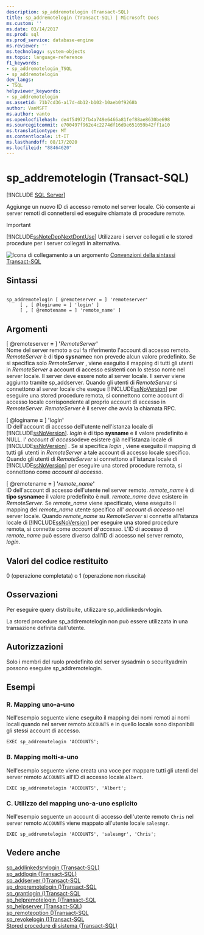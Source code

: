 ```yaml
---
description: sp_addremotelogin (Transact-SQL)
title: sp_addremotelogin (Transact-SQL) | Microsoft Docs
ms.custom: ''
ms.date: 03/14/2017
ms.prod: sql
ms.prod_service: database-engine
ms.reviewer: ''
ms.technology: system-objects
ms.topic: language-reference
f1_keywords:
- sp_addremotelogin_TSQL
- sp_addremotelogin
dev_langs:
- TSQL
helpviewer_keywords:
- sp_addremotelogin
ms.assetid: 71b7cd36-a17d-4b12-b102-10aeb0f9268b
author: VanMSFT
ms.author: vanto
ms.openlocfilehash: de4f54972fb4a749e6466a81fef88ae8630be698
ms.sourcegitcommit: e700497f962e4c2274df16d9e651059b42ff1a10
ms.translationtype: MT
ms.contentlocale: it-IT
ms.lasthandoff: 08/17/2020
ms.locfileid: "88464620"
---
```

# <a name="sp_addremotelogin-transact-sql"></a>sp_addremotelogin (Transact-SQL)
[!INCLUDE [SQL Server](../../includes/applies-to-version/sqlserver.md)]

  Aggiunge un nuovo ID di accesso remoto nel server locale. Ciò consente ai server remoti di connettersi ed eseguire chiamate di procedure remote.  
  
> [!IMPORTANT]  
>  [!INCLUDE[ssNoteDepNextDontUse](../../includes/ssnotedepnextdontuse-md.md)] Utilizzare i server collegati e le stored procedure per i server collegati in alternativa.  
  
 ![Icona di collegamento a un argomento](../../database-engine/configure-windows/media/topic-link.gif "Icona di collegamento a un argomento") [Convenzioni della sintassi Transact-SQL](../../t-sql/language-elements/transact-sql-syntax-conventions-transact-sql.md)  
  
## <a name="syntax"></a>Sintassi  
  
```  
  
sp_addremotelogin [ @remoteserver = ] 'remoteserver'   
     [ , [ @loginame = ] 'login' ]   
     [ , [ @remotename = ] 'remote_name' ]  
```  
  
## <a name="arguments"></a>Argomenti  
 [ @remoteserver **=** ] **'**_RemoteServer_**'**  
 Nome del server remoto a cui fa riferimento l'account di accesso remoto. *RemoteServer* è di **tipo sysname**e non prevede alcun valore predefinito. Se si specifica solo *RemoteServer* , viene eseguito il mapping di tutti gli utenti in *RemoteServer* a account di accesso esistenti con lo stesso nome nel server locale. Il server deve essere noto al server locale. Il server viene aggiunto tramite sp_addserver. Quando gli utenti di *RemoteServer* si connettono al server locale che esegue [!INCLUDE[ssNoVersion](../../includes/ssnoversion-md.md)] per eseguire una stored procedure remota, si connettono come account di accesso locale corrispondente al proprio account di accesso in *RemoteServer*. *RemoteServer* è il server che avvia la chiamata RPC.  
  
 [ @loginame **=** ] **'**_login_**'**  
 ID dell'account di accesso dell'utente nell'istanza locale di [!INCLUDE[ssNoVersion](../../includes/ssnoversion-md.md)]. *login* è di tipo **sysname** e il valore predefinito è NULL. l' *account di accesso*deve esistere già nell'istanza locale di [!INCLUDE[ssNoVersion](../../includes/ssnoversion-md.md)] . Se si specifica *login* , viene eseguito il mapping di tutti gli utenti in *RemoteServer* a tale account di accesso locale specifico. Quando gli utenti di *RemoteServer* si connettono all'istanza locale di [!INCLUDE[ssNoVersion](../../includes/ssnoversion-md.md)] per eseguire una stored procedure remota, si connettono come *account di accesso*.  
  
 [ @remotename **=** ] **'**_remote_name_**'**  
 ID dell'account di accesso dell'utente nel server remoto. *remote_name* è di **tipo sysname**e il valore predefinito è null. *remote_name* deve esistere in *RemoteServer*. Se *remote_name* viene specificato, viene eseguito il mapping del *remote_name* utente specifico all' *account di accesso* nel server locale. Quando *remote_name* su *RemoteServer* si connette all'istanza locale di [!INCLUDE[ssNoVersion](../../includes/ssnoversion-md.md)] per eseguire una stored procedure remota, si connette come *account di accesso*. L'ID di accesso di *remote_name* può essere diverso dall'ID di accesso nel server remoto, *login*.  
  
## <a name="return-code-values"></a>Valori del codice restituito  
 0 (operazione completata) o 1 (operazione non riuscita)  
  
## <a name="remarks"></a>Osservazioni  
 Per eseguire query distribuite, utilizzare sp_addlinkedsrvlogin.  
  
 La stored procedure sp_addremotelogin non può essere utilizzata in una transazione definita dall'utente.  
  
## <a name="permissions"></a>Autorizzazioni  
 Solo i membri del ruolo predefinito del server sysadmin o securityadmin possono eseguire sp_addremotelogin.  
  
## <a name="examples"></a>Esempi  
  
### <a name="a-mapping-one-to-one"></a>R. Mapping uno-a-uno  
 Nell'esempio seguente viene eseguito il mapping dei nomi remoti ai nomi locali quando nel server remoto `ACCOUNTS` e in quello locale sono disponibili gli stessi account di accesso.  
  
```  
EXEC sp_addremotelogin 'ACCOUNTS';  
```  
  
### <a name="b-mapping-many-to-one"></a>B. Mapping molti-a-uno  
 Nell'esempio seguente viene creata una voce per mappare tutti gli utenti del server remoto `ACCOUNTS` all'ID di accesso locale `Albert`.  
  
```  
EXEC sp_addremotelogin 'ACCOUNTS', 'Albert';  
```  
  
### <a name="c-using-explicit-one-to-one-mapping"></a>C. Utilizzo del mapping uno-a-uno esplicito  
 Nell'esempio seguente un account di accesso dell'utente remoto `Chris` nel server remoto `ACCOUNTS` viene mappato all'utente locale `salesmgr`.  
  
```  
EXEC sp_addremotelogin 'ACCOUNTS', 'salesmgr', 'Chris';  
```  
  
## <a name="see-also"></a>Vedere anche  
 [sp_addlinkedsrvlogin &#40;Transact-SQL&#41;](../../relational-databases/system-stored-procedures/sp-addlinkedsrvlogin-transact-sql.md)   
 [sp_addlogin &#40;Transact-SQL&#41;](../../relational-databases/system-stored-procedures/sp-addlogin-transact-sql.md)   
 [sp_addserver &#40;&#41;Transact-SQL ](../../relational-databases/system-stored-procedures/sp-addserver-transact-sql.md)   
 [sp_dropremotelogin &#40;&#41;Transact-SQL ](../../relational-databases/system-stored-procedures/sp-dropremotelogin-transact-sql.md)   
 [sp_grantlogin &#40;&#41;Transact-SQL ](../../relational-databases/system-stored-procedures/sp-grantlogin-transact-sql.md)   
 [sp_helpremotelogin &#40;&#41;Transact-SQL ](../../relational-databases/system-stored-procedures/sp-helpremotelogin-transact-sql.md)   
 [sp_helpserver &#40;Transact-SQL&#41;](../../relational-databases/system-stored-procedures/sp-helpserver-transact-sql.md)   
 [sp_remoteoption &#40;&#41;Transact-SQL ](../../relational-databases/system-stored-procedures/sp-remoteoption-transact-sql.md)   
 [sp_revokelogin &#40;&#41;Transact-SQL ](../../relational-databases/system-stored-procedures/sp-revokelogin-transact-sql.md)   
 [Stored procedure di sistema &#40;Transact-SQL&#41;](../../relational-databases/system-stored-procedures/system-stored-procedures-transact-sql.md)  
  
  
